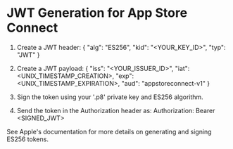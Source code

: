 # JWT Generation for App Store Connect

1. Create a JWT header:
   {
     "alg": "ES256",
     "kid": "<YOUR_KEY_ID>",
     "typ": "JWT"
   }

2. Create a JWT payload:
   {
     "iss": "<YOUR_ISSUER_ID>",
     "iat": <UNIX_TIMESTAMP_CREATION>,
     "exp": <UNIX_TIMESTAMP_EXPIRATION>,
     "aud": "appstoreconnect-v1"
   }

3. Sign the token using your '.p8' private key and ES256 algorithm.

4. Send the token in the Authorization header as:
   Authorization: Bearer <SIGNED_JWT>

See Apple's documentation for more details on generating and signing ES256 tokens.
